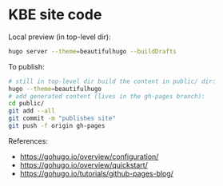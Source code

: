 # KBE site code

Local preview (in top-level dir):

```bash
hugo server --theme=beautifulhugo --buildDrafts
```

To publish:

```bash
# still in top-level dir build the content in public/ dir:
hugo --theme=beautifulhugo
# add generated content (lives in the gh-pages branch):
cd public/
git add --all
git commit -m "publishes site"
git push -f origin gh-pages
```

References:

- https://gohugo.io/overview/configuration/
- https://gohugo.io/overview/quickstart/
- https://gohugo.io/tutorials/github-pages-blog/

